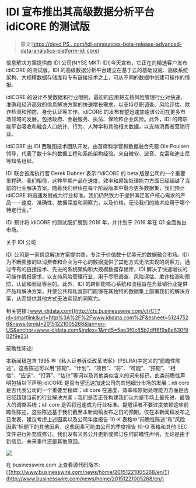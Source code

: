# IDI 宣布推出其高级数据分析平台 idiCORE 的测试版

> 原文:[https://devo PS . com/idi-announces-beta-release-advanced-data-analytics-platform-idi core/](https://devops.com/idi-announces-beta-release-advanced-data-analytics-platform-idicore/)

信息解决方案提供商 IDI 公司(NYSE MKT: IDI)今天宣布，它正在向精选客户发布 idiCORE 的测试版。IDI 的高级数据分析平台建立在基于云的基础设施、高级系统架构、大规模数据存储库和专有链接技术之上，可从不同的数据中创建可操作的情报。

idiCORE 的设计不受数据和行业限制，最初的应用将支持风险管理行业对快速、准确和经济高效的信息解决方案的快速增长需求，以支持尽职调查、风险评估、欺诈检测和预防、身份认证等工作。idiCORE 的发布有望迅速加速该公司在更多市场领域的发展，包括政府、金融服务、执法、保险和企业风险。此外，IDI 的跨职能平台吸收和融合人口统计、行为、人种学和其他相关数据，以支持消费者营销行业。

idiCORE 由 IDI 西雅图技术团队开发，由首席科学官和数据融合先驱 Ole Poulsen 领导，代表了数十年的数据工程和系统架构经验，来自微软、波音、克雷和迪士尼等知名组织。

IDI 联合首席执行官 Derek Dubner 表示:“idiCORE 的 beta 版是公司的一个重要里程碑。我们相信，这种早期产品在速度、效率和原始处理能力方面已经超越了当前的行业解决方案。随着我们继续在每个阶段版本中融合更多数据集，我们预计 idiCORE 将迅速发展成为行业标准。我们仍然致力于提供满足客户核心需求的产品——速度、准确性、数据深度和洞察力，以及价格，无论我们的技术应用于哪个特定行业。”

IDI 预计将 idiCORE 的测试版扩展到 2016 年，并计划于 2016 年在 Q1 全面推出市场。

关于 IDI 公司

IDI 公司是一家信息解决方案提供商，专注于价值数十亿美元的数据融合市场。IDI 为不断膨胀的以消费者和企业为中心的数据提供了其他方式无法实现的洞察力。通过专有的链接技术、先进的系统架构和大规模数据存储库，IDI 解决了快速增长的可操作情报需求，以支持风险管理行业，用于尽职调查、风险评估、欺诈检测和预防、认证和验证等目的。此外，IDI 的跨职能核心系统和流程旨在为营销行业提供产品和解决方案，并使公共和私营部门能够在其独特的数据集上部署我们的解决方案，从而提供其他方式无法实现的洞察力。

相关链接:[www.ididata.com](http://cts.businesswire.com/ct/CT?id=smartlink&url=http%3A%2F%2Fwww.ididata.com%2F&esheet=51247526&newsitemid=20151221005268&lan=en-US&anchor=www.ididata.com&index=1&md5=5ae3f0c65b2dff6f9a8e630f902f9e23)

前瞻性陈述:

本新闻稿包含 1995 年《私人证券诉讼改革法案》(PSLRA)中定义的“前瞻性陈述”，这些陈述可以用“预期”、“计划”、“项目”、“将”、“可能”、“预期”、“相信”、“应该”、“打算”、“估计”等词以及其他类似含义的词来标识。此类前瞻性声明包括以下声明:idiCORE 是否有望迅速加速公司向其他细分市场的发展；idi core 是否代表公司的一个重要里程碑；idi core 在速度、效率和原始处理能力方面是否已经超越当前的行业解决方案；我们是否正在构建我们认为是市场上最先进、最强大的调查系统；idi core 是否将迅速成为行业标准。提醒读者不要过度依赖这些前瞻性陈述，这些陈述基于我们截至本新闻稿发布之日的预期，仅在本新闻稿发布之日发表，建议考虑上述因素以及公司年度报告 10-K 表格中“前瞻性陈述”和“风险因素”标题下的其他因素，这些因素可能由公司的季度报告 10-Q 表格和其他 SEC 文件进行补充或修订。我们没有义务公开更新或修订任何前瞻性声明，无论是由于新信息、未来事件还是其他原因。

![](../Images/2e1248ea3af394d23c51be1fb3c51045.png)

在 businesswire.com 上查看源代码版本:[【http://www.businesswire.com/news/home/20151221005268/en/】](http://www.businesswire.com/news/home/20151221005268/en/)